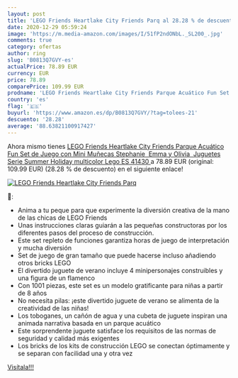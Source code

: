 ```yaml
---
layout: post
title: 'LEGO Friends Heartlake City Friends Parq al 28.28 % de descuento'
date: 2020-12-29 05:59:24
image: 'https://m.media-amazon.com/images/I/51fP2ndONbL._SL200_.jpg'
comments: true
category: ofertas
author: ring
slug: 'B0813Q7GVY-es'
actualPrice: 78.89 EUR
currency: EUR
price: 78.89
comparePrice: 109.99 EUR
prodname: 'LEGO Friends Heartlake City Friends Parque Acuático Fun Set de Juego con Mini Muñecas Stephanie  Emma y Olivia  Juguetes Serie Summer Holiday  multicolor  Lego ES 41430 '
country: 'es'
flag: '🇪🇸'
buyurl: 'https://www.amazon.es/dp/B0813Q7GVY/?tag=tolees-21'
descuento: '28.28'
average: '88.63821100917427'
---
```


Ahora mismo tienes [LEGO Friends Heartlake City Friends Parque Acuático Fun Set de Juego con Mini Muñecas Stephanie  Emma y Olivia  Juguetes Serie Summer Holiday  multicolor  Lego ES 41430 ](https://www.amazon.es/dp/B0813Q7GVY/?tag=tolees-21) a 78.89 EUR (original: 109.99 EUR) (28.28 %  de descuento) en el siguiente enlace!

[![LEGO Friends Heartlake City Friends Parq](https://m.media-amazon.com/images/I/51fP2ndONbL._SL200_.jpg)](https://www.amazon.es/dp/B0813Q7GVY/?tag=tolees-21)

🔎:

- Anima a tu peque para que experimente la diversión creativa de la mano de las chicas de LEGO Friends
- Unas instrucciones claras guiarán a las pequeñas constructoras por los diferentes pasos del proceso de construcción.
- Este set repleto de funciones garantiza horas de juego de interpretación y mucha diversión
- Set de juego de gran tamaño que puede hacerse incluso añadiendo otros bricks LEGO
- El divertido juguete de verano incluye 4 minipersonajes construibles y una figura de un flamenco
- Con 1001 piezas, este set es un modelo gratificante para niñas a partir de 8 años
- No necesita pilas: ¡este divertido juguete de verano se alimenta de la creatividad de las niñas!
- Los toboganes, un cañón de agua y una cubeta de juguete inspiran una animada narrativa basada en un parque acuático
- Este sorprendente juguete satisface los requisitos de las normas de seguridad y calidad más exigentes
- Los bricks de los kits de construcción LEGO se conectan óptimamente y se separan con facilidad una y otra vez

[Visítala!!!](https://www.amazon.es/dp/B0813Q7GVY/?tag=tolees-21)
